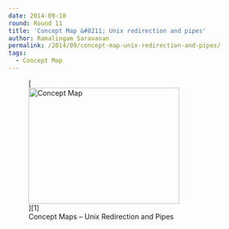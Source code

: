 ```yaml
---
date: 2014-09-18
round: Round 11
title: 'Concept Map &#8211; Unix redirection and pipes'
author: Ramalingam Saravanan
permalink: /2014/09/concept-map-unix-redirection-and-pipes/
tags:
  - Concept Map
---
```

<figure id="attachment_8829" style="width: 300px;" class="wp-caption alignnone">[<img class="size-medium wp-image-8829" alt="Concept Map" src="http://teaching.software-carpentry.org/wp-content/uploads/2014/09/ConceptMaps-UnixPipes-300x231.png" width="300" height="231" />][1]<figcaption class="wp-caption-text">Concept Maps &#8211; Unix Redirection and Pipes</figcaption></figure>

 [1]: http://teaching.software-carpentry.org/wp-content/uploads/2014/09/ConceptMaps-UnixPipes.png
